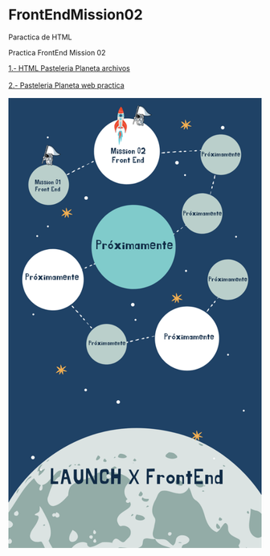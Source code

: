 # FrontEndMission02
Paractica de HTML

Practica FrontEnd Mission 02

<a href="https://github.com/JAbbadGarcia/FrontEndMission02/tree/main/PastelPlaneta">1.- HTML Pasteleria Planeta archivos</a>
<br>
<br>
<a href="http://www.pasteleriaplanetpractica.n7.myws.ca/">2.- Pasteleria Planeta web practica</a>
<br>
<br>
<img src="https://github.com/JAbbadGarcia/FrontEndMission02/blob/main/MapaLaunchxAbbad.png" alt="Launch X">
